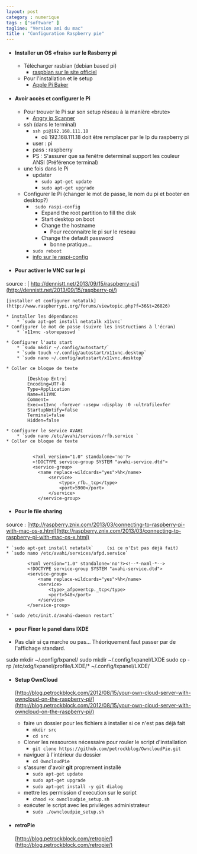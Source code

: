 ```yaml
---
layout: post  
category : numerique  
tags : ["software" ]  
tagline: "Version ami du mac"  
title : "Configuration Raspberry pie"
---
```

* #### Installer un OS «frais» sur le Rasberry pi

	* Télécharger rasbian  (debian based pi)
   		* [raspbian sur le site officiel](http://www.raspberrypi.org/downloads/)
	* Pour l'installation et le setup
		* [Apple Pi Baker](http://www.tweaking4all.com/hardware/raspberry-pi/macosx-apple-pi-baker/)
	
* #### Avoir accès et configurer le Pi 
	* Pour trouver le Pi sur son setup réseau à la manière «brute»
    	* [Angry ip Scanner](http://angryip.org)
	* ssh (dans le terminal)
		* `ssh pi@192.168.111.18`
			* oû 192.168.111.18 doit être remplacer par le Ip du raspberry pi
		* user : pi  
 		* pass : raspberry
 		* PS : S'assurer que sa fenêtre determinal support les couleur ANSI (Préférence terminal)    
	* une fois dans le Pi
		* updater
			* `sudo apt-get update `
			* `sudo apt-get upgrade `
	* 	Configurer le Pi (changer le mot de passe,  le nom du pi et booter en desktop?)
		* ` sudo raspi-config`
			* Expand the root partition to fill the disk
			* Start desktop on boot
			* Change the hostname
				* Pour reconnaitre le pi sur le reseau 
			* Change the default password
				* bonne pratique...
		* `sudo reboot`
		*  [info sur le raspi-config](http://elinux.org/RPi_raspi-config)
		

    
            
* #### Pour activer le VNC sur le pi
source :   [ http://dennistt.net/2013/09/15/raspberry-pi/](http://dennistt.net/2013/09/15/raspberry-pi/)

    
    [installer et configurer netatalk](http://www.raspberrypi.org/forums/viewtopic.php?f=36&t=26826)
   
	* installer les dépendances 
		* `sudo apt-get install netatalk x11vnc`
	* Configurer le mot de passe (suivre les instructions à l'écran)
		* `x11vnc -storepasswd `

	* Configurer l'auto start  
   		* `sudo mkdir ~/.config/autostart/`
   		* `sudo touch ~/.config/autostart/x11vnc.desktop`
   		* `sudo nano ~/.config/autostart/x11vnc.desktop`
   	
	* Coller ce bloque de texte 

            [Desktop Entry]
            Encoding=UTF-8
            Type=Application
            Name=X11VNC
            Comment=
            Exec=x11vnc -forever -usepw -display :0 -ultrafilexfer
            StartupNotify=false
            Terminal=false
            Hidden=false
		 
	* Configurer le service AVAHI
		* `sudo nano /etc/avahi/services/rfb.service `
	* Coller ce bloque de texte 

	
    		  <?xml version="1.0" standalone='no'?>
    		  <!DOCTYPE service-group SYSTEM "avahi-service.dtd">
    		  <service-group>
    		  	<name replace-wildcards="yes">%h</name>
    		  		<service>
    		  			<type>_rfb._tcp</type>
    		  			<port>5900</port>
    		  		</service>
    		  	</service-group>
    
    
        
* #### Pour le file sharing 
source : [http://raspberry.znix.com/2013/03/connecting-to-raspberry-pi-with-mac-os-x.html](http://raspberry.znix.com/2013/03/connecting-to-raspberry-pi-with-mac-os-x.html)

   	* `sudo apt-get install netatalk`     (si ce n'Est pas déjà fait) 
	* `sudo nano /etc/avahi/services/afpd.service`

			<?xml version="1.0" standalone='no'?><!--*-nxml-*-->
			<!DOCTYPE service-group SYSTEM "avahi-service.dtd">
			<service-group>
   				<name replace-wildcards="yes">%h</name>
   				<service>
      				<type>_afpovertcp._tcp</type>
      				<port>548</port>
   				</service>
			</service-group>

	* `sudo /etc/init.d/avahi-daemon restart`


* #### pour Fixer le panel dans lXDE
* Pas clair si ça marche ou pas...  Théoriquement faut passer par de l'affichage standard.

sudo mkdir ~/.config/lxpanel/
sudo mkdir ~/.config/lxpanel/LXDE
sudo cp -rp /etc/xdg/lxpanel/profile/LXDE/* ~/.config/lxpanel/LXDE/




* ####  Setup OwnCloud	
	[http://blog.petrockblock.com/2012/08/15/your-own-cloud-server-with-owncloud-on-the-raspberry-pi/](http://blog.petrockblock.com/2012/08/15/your-own-cloud-server-with-owncloud-on-the-raspberry-pi/) 
	* faire un dossier pour les fichiers à installer si ce n'est pas déjà fait
		* `mkdir src`
		* `cd src`
	* Cloner les ressources nécessaire pour rouler le script d'installation
		* `git clone https://github.com/petrockblog/OwncloudPie.git`
	* naviguer à l'intérieur du dossier	
		* `cd OwncloudPie ` 
	* s'assurer d'avoir **git** proprement installé 
		* `sudo apt-get update`
		* `sudo apt-get upgrade`
		* `sudo apt-get install -y git dialog`
	* mettre les permission d'execution sur le script
		* `chmod +x owncloudpie_setup.sh`
	* exécuter le script avec les privilèges administrateur
		* `sudo ./owncloudpie_setup.sh`  
  
* ####  retroPie 
   [http://blog.petrockblock.com/retropie/](http://blog.petrockblock.com/retropie/)  
    
	